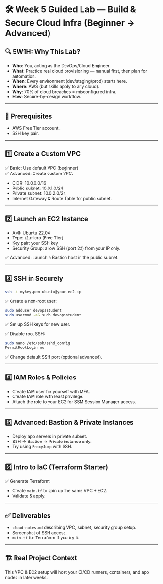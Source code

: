 # 🛠 Week 5 Guided Lab — Build & Secure Cloud Infra (Beginner → Advanced)

## 🔍 5W1H: Why This Lab?

- **Who**: You, acting as the DevOps/Cloud Engineer.
- **What**: Practice real cloud provisioning — manual first, then plan for automation.
- **When**: Every environment (dev/staging/prod) starts here.
- **Where**: AWS (but skills apply to any cloud).
- **Why**: 70% of cloud breaches = misconfigured infra.
- **How**: Secure-by-design workflow.

---

## 📌 Prerequisites

- AWS Free Tier account.
- SSH key pair.

---

## 1️⃣ Create a Custom VPC

✅ Basic: Use default VPC (beginner)  
✅ Advanced: Create custom VPC.
- CIDR: 10.0.0.0/16
- Public subnet: 10.0.1.0/24
- Private subnet: 10.0.2.0/24
- Internet Gateway & Route Table for public subnet.

---

## 2️⃣ Launch an EC2 Instance

- AMI: Ubuntu 22.04
- Type: t2.micro (Free Tier)
- Key pair: your SSH key
- Security Group: allow SSH (port 22) from your IP only.

✅ Advanced: Launch a Bastion host in the public subnet.

---

## 3️⃣ SSH in Securely

```bash
ssh -i mykey.pem ubuntu@your-ec2-ip
```

✅ Create a non-root user:
```bash
sudo adduser devopsstudent
sudo usermod -aG sudo devopsstudent
```

✅ Set up SSH keys for new user.

✅ Disable root SSH:
```bash
sudo nano /etc/ssh/sshd_config
PermitRootLogin no
```

✅ Change default SSH port (optional advanced).

---

## 4️⃣ IAM Roles & Policies

- Create IAM user for yourself with MFA.
- Create IAM role with least privilege.
- Attach the role to your EC2 for SSM Session Manager access.

---

## 5️⃣ Advanced: Bastion & Private Instances

- Deploy app servers in private subnet.
- SSH → Bastion → Private instance only.
- Try using `ProxyJump` with SSH.

---

## 6️⃣ Intro to IaC (Terraform Starter)

✅ Generate Terraform:
- Create `main.tf` to spin up the same VPC + EC2.
- Validate & apply.

---

## ✅ Deliverables

- `cloud-notes.md` describing VPC, subnet, security group setup.
- Screenshot of SSH access.
- `main.tf` for Terraform if you try it.

---

## 🏗️ Real Project Context

This VPC & EC2 setup will host your CI/CD runners, containers, and app nodes in later weeks.